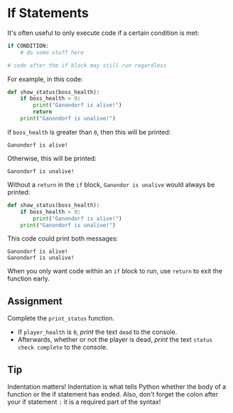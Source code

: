 # If Statements

It's often useful to only execute code if a certain condition is met:

```py
if CONDITION:
	# do some stuff here

# code after the if block may still run regardless
```

For example, in this code:

```py
def show_status(boss_health):
    if boss_health > 0:
        print("Ganondorf is alive!")
        return
    print("Ganondorf is unalive!")
```

if `boss_health` is greater than `0`, then this will be printed:

```plaintext
Ganondorf is alive!
```

Otherwise, this will be printed:

```plaintext
Ganondorf is unalive!
```

Without a `return` in the `if` block, `Ganondor is unalive` would always be printed:

```py
def show_status(boss_health):
    if boss_health > 0:
        print("Ganondorf is alive!")
    print("Ganondorf is unalive!")
```

This code could print both messages:

```plaintext
Ganondorf is alive!
Ganondorf is unalive!
```

When you only want code within an `if` block to run, use `return` to exit the function early.

## Assignment

Complete the `print_status` function.

- If `player_health` is `0`, _print_ the text `dead` to the console.
- Afterwards, whether or not the player is dead, _print_ the text `status check complete` to the console.

## Tip

Indentation matters! Indentation is what tells Python whether the body of a function or the if statement has ended. Also, don't forget the colon after your if statement `:` it is a required part of the syntax!
